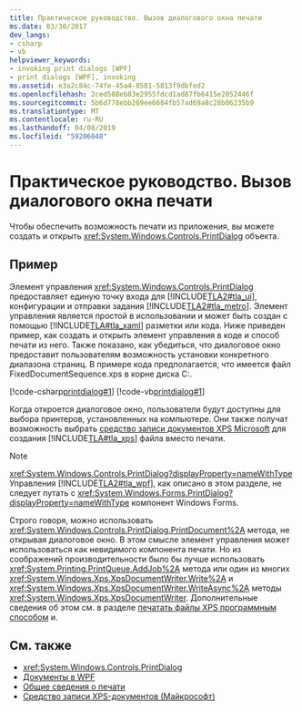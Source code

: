 ```yaml
---
title: Практическое руководство. Вызов диалогового окна печати
ms.date: 03/30/2017
dev_langs:
- csharp
- vb
helpviewer_keywords:
- invoking print dialogs [WPF]
- print dialogs [WPF], invoking
ms.assetid: e3a2c84c-74fe-45a4-8501-5813f9dbfed2
ms.openlocfilehash: 2ced508eb83e2955fdcd1ad87fb6415e2052446f
ms.sourcegitcommit: 5b6d778ebb269ee6684fb57ad69a8c28b06235b9
ms.translationtype: MT
ms.contentlocale: ru-RU
ms.lasthandoff: 04/08/2019
ms.locfileid: "59206048"
---
```

# <a name="how-to-invoke-a-print-dialog"></a>Практическое руководство. Вызов диалогового окна печати
Чтобы обеспечить возможность печати из приложения, вы можете создать и открыть <xref:System.Windows.Controls.PrintDialog> объекта.  
  
## <a name="example"></a>Пример  
 Элемент управления <xref:System.Windows.Controls.PrintDialog> предоставляет единую точку входа для [!INCLUDE[TLA2#tla_ui](../../../../includes/tla2sharptla-ui-md.md)], конфигурации и отправки задания [!INCLUDE[TLA2#tla_metro](../../../../includes/tla2sharptla-metro-md.md)]. Элемент управления является простой в использовании и может быть создан с помощью [!INCLUDE[TLA#tla_xaml](../../../../includes/tlasharptla-xaml-md.md)] разметки или кода. Ниже приведен пример, как создать и открыть элемент управления в коде и способ печати из него. Также показано, как убедиться, что диалоговое окно предоставит пользователям возможность установки конкретного диапазона страниц. В примере кода предполагается, что имеется файл FixedDocumentSequence.xps в корне диска C:.  
  
 [!code-csharp[printdialog#1](~/samples/snippets/csharp/VS_Snippets_Wpf/PrintDialog/CSharp/Window1.xaml.cs#1)]
 [!code-vb[printdialog#1](~/samples/snippets/visualbasic/VS_Snippets_Wpf/PrintDialog/visualbasic/window1.xaml.vb#1)]  
  
 Когда откроется диалоговое окно, пользователи будут доступны для выбора принтеров, установленных на компьютере. Они также получат возможность выбрать [средство записи документов XPS Microsoft](https://go.microsoft.com/fwlink/?LinkId=147319) для создания [!INCLUDE[TLA#tla_xps](../../../../includes/tlasharptla-xps-md.md)] файла вместо печати.  
  
> [!NOTE]
>  <xref:System.Windows.Controls.PrintDialog?displayProperty=nameWithType> Управления [!INCLUDE[TLA2#tla_wpf](../../../../includes/tla2sharptla-wpf-md.md)], как описано в этом разделе, не следует путать с <xref:System.Windows.Forms.PrintDialog?displayProperty=nameWithType> компонент Windows Forms.  
  
 Строго говоря, можно использовать <xref:System.Windows.Controls.PrintDialog.PrintDocument%2A> метода, не открывая диалоговое окно. В этом смысле элемент управления может использоваться как невидимого компонента печати. Но из соображений производительности было бы лучше использовать <xref:System.Printing.PrintQueue.AddJob%2A> метода или один из многих <xref:System.Windows.Xps.XpsDocumentWriter.Write%2A> и <xref:System.Windows.Xps.XpsDocumentWriter.WriteAsync%2A> методы <xref:System.Windows.Xps.XpsDocumentWriter>. Дополнительные сведения об этом см. в разделе [печатать файлы XPS программным способом](how-to-programmatically-print-xps-files.md) и.  
  
## <a name="see-also"></a>См. также

- <xref:System.Windows.Controls.PrintDialog>
- [Документы в WPF](documents-in-wpf.md)
- [Общие сведения о печати](printing-overview.md)
- [Средство записи XPS-документов (Майкрософт)](https://go.microsoft.com/fwlink/?LinkId=147319)
